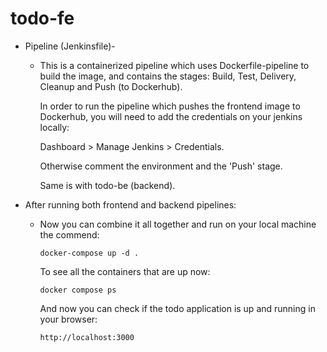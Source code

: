 # todo-fe
* Pipeline (Jenkinsfile)-

   * This is a containerized pipeline which uses Dockerfile-pipeline to build the image, and contains the stages:  Build, Test, Delivery, Cleanup and Push (to Dockerhub).
  
        In order to run the pipeline which pushes the frontend image to Dockerhub, you will need to add the credentials on your jenkins locally:

        Dashboard > Manage Jenkins > Credentials.
  
        Otherwise comment the environment and the 'Push' stage.
   
        Same is with todo-be (backend). 
* After running both frontend and backend pipelines:
   * Now you can combine it all together and run on your local machine the commend: 
   
         docker-compose up -d .
     To see all the containers that are up now: 
     
         docker compose ps
         
      And now you can check if the todo application is up and running in your browser:
      
         http://localhost:3000
  
 
